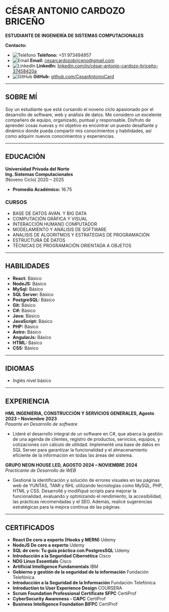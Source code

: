 # CÉSAR ANTONIO CARDOZO BRICEÑO
**ESTUDIANTE DE INGENIERÍA DE SISTEMAS COMPUTACIONALES**

**Contacto:**  
- ![Teléfono](https://img.icons8.com/ios-filled/16/000000/phone.png) **Teléfono:** +51 973494957  
- ![Email](https://img.icons8.com/ios-filled/16/000000/email.png) **Email:** [cesarcardozobriceno@gmail.com](mailto:cesarcardozobriceno@gmail.com)  
- ![LinkedIn](https://img.icons8.com/ios-filled/16/000000/linkedin.png) **LinkedIn:** [linkedin.com/in/césar-antonio-cardozo-briceño-37458420a](https://www.linkedin.com/in/césar-antonio-cardozo-briceño-37458420a)  
- ![GitHub](https://img.icons8.com/ios-filled/16/000000/github.png) **GitHub:** [github.com/CesarAntonioCard](https://github.com/CesarAntonioCard)
---

## SOBRE MÍ
Soy un estudiante que está cursando el noveno ciclo apasionado por el desarrollo de software, web y análisis de datos. Me considero un excelente compañero de equipo, organizado, puntual y responsable. Disfruto de aprender cosas nuevas y mi objetivo es encontrar un puesto desafiante y dinámico donde pueda compartir mis conocimientos y habilidades, así como adquirir nuevos conocimientos y experiencias.

---

## EDUCACIÓN
**Universidad Privada del Norte**  
**Ing. Sistemas Computacionales**  
(Noveno Ciclo) 2020 – 2025  
- **Promedio Académico:** 16.75

### CURSOS
- BASE DE DATOS AVAN. Y BIG DATA
- COMPUTACIÓN GRÁFICA Y VISUAL
- INTERACCIÓN HUMANO COMPUTADOR
- MODELAMIENTO Y ANÁLISIS DE SOFTWARE
- ANALISIS DE ALGORITMOS Y ESTRATEGIAS  DE PROGRAMACIÓN
- ESTRUCTURA DE DATOS
- TÉCNICAS DE PROGRAMACIÓN ORIENTADA A OBJETOS
  
---

## HABILIDADES
- **React:** Básico
- **NodeJS:** Básico
- **MySql:** Básico
- **SQL Server:** Básico
- **PostgreSQL:** Básico
- **Git:** Básico
- **C#:** Básico
- **Java:** Básico
- **JavaScript:** Básico
- **PHP:** Básico
- **Astro:** Básico
- **AngularJs:** Básico
- **HTML:** Básico
- **CSS:** Básico

---

## IDIOMAS
- Inglés nivel básico

---

## EXPERIENCIA
**HML INGENIERIA, CONSTRUCCIÓN Y SERVICIOS GENERALES, Agosto 2023 – Noviembre 2023**  
*Pasante en Desarrollo de software*  
- Lideré el desarrollo integral de un software en C#, que abarca la gestión de una agenda de clientes, registro de productos, servicios, equipos, y cotizaciones con cálculo de utilidad. Implementé una base de datos en SQL Server para garantizar la funcionalidad y el almacenamiento eficiente de la información en todas las áreas del sistema.

**GRUPO NEON HOUSE LED, AGOSTO 2024 – NOVIEMBRE 2024**  
*Practicante de Desarrollo de WEB*  
- Gestioné la identificación y solución de errores visuales en las páginas web de YUNTAS, TAMI y NHL utilizando tecnologías como MySQL, PHP, HTML y CSS. Desarrollé y modifiqué scripts para mejorar la funcionalidad, evaluando y optimizando el rendimiento, la accesibilidad, las prácticas recomendadas y el SEO. Además, realicé sugerencias estratégicas para la mejora continua de las páginas.

---

## CERTIFICADOS
- **React De cero a experto (Hooks y MERN)**  Udemy
- **NodeJS De cero a experto** Udemy
- **SQL de cero: Tu guía práctica con PostgresSQL** Udemy
- **Introducción a la Seguridad Cibernética** Cisco
- **NDG Linux Essentials** Cisco
- **Artificial Intelligence Fundamentals** IBM
- **Gobierno y gestión de la seguridad de la información** Fundación Telefónica
- **Introducción a la Seguridad de la Información** Fundación Telefónica
- **Introduction to User Experience Design** COURSERA
- **Scrum Foundation Professional Certificate SFPC** CertiProf
- **CyberSecurity Awareness - CAPC** CertiProf
- **Business Intelligence Foundation BIFPC** CertiProf
